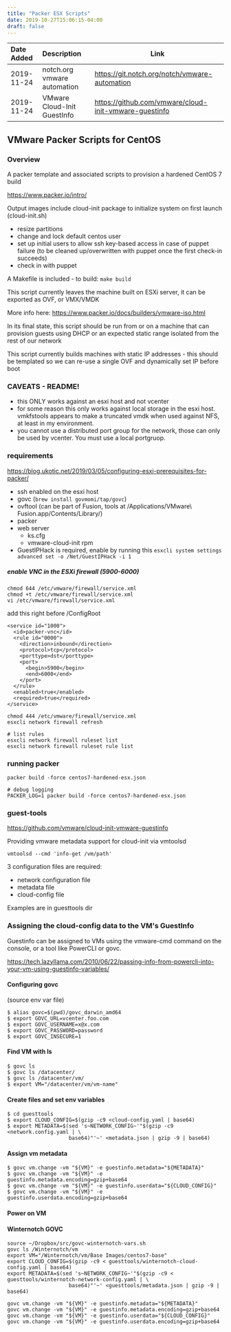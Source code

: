 ```yaml
---
title: "Packer ESX Scripts"
date: 2019-10-27T15:06:15-04:00
draft: false
---
```



|Date Added|Description|Link|
|:---|:---|---|
|2019-11-24| notch.org vmware automation | https://git.notch.org/notch/vmware-automation |
|2019-11-24| VMware Cloud-Init GuestInfo | https://github.com/vmware/cloud-init-vmware-guestinfo | 

## VMware Packer Scripts for CentOS


### Overview 

A packer template and associated scripts to provision a hardened CentOS 7 build

https://www.packer.io/intro/

Output images include cloud-init package to initialize system on first launch (cloud-init.sh)
  - resize partitions
  - change and lock default centos user
  - set up initial users to allow ssh key-based access in case of puppet failure (to be cleaned up/overwritten with puppet once the first check-in succeeds)
  - check in with puppet

A Makefile is included - to build: `make build`

This script currently leaves the machine built on ESXi server, it can be exported as OVF, or VMX/VMDK

More info here: https://www.packer.io/docs/builders/vmware-iso.html

In its final state, this script should be run from or on a machine that can provision guests using DHCP or an expected static range isolated from the rest of our network

This script currently builds machines with static IP addresses - this should be templated so we can re-use a single OVF and dynamically set IP before boot

### CAVEATS - README! 
- this ONLY works against an esxi host and not vcenter
- for some reason this only works against local storage in the esxi host. vmkfstools appears to make a truncated vmdk when used against NFS, at least in my environment.
- you cannot use a distributed port group for the network, those can only be used by vcenter. You must use a local portgruop.

### requirements
https://blog.ukotic.net/2019/03/05/configuring-esxi-prerequisites-for-packer/

- ssh enabled on the esxi host
- govc (`brew install govmomi/tap/govc`)
- ovftool (can be part of Fusion, tools at /Applications/VMware\ Fusion.app/Contents/Library/)
- packer 
- web server
    - ks.cfg
    - vmware-cloud-init rpm
- GuestIPHack is required, enable by running this
`esxcli system settings advanced set -o /Net/GuestIPHack -i 1`

##### enable VNC  in the ESXi firewall (5900-6000)
```
chmod 644 /etc/vmware/firewall/service.xml
chmod +t /etc/vmware/firewall/service.xml
vi /etc/vmware/firewall/service.xml
```

add this right before /ConfigRoot
```
<service id="1000">
  <id>packer-vnc</id>
  <rule id="0000">
    <direction>inbound</direction>
    <protocol>tcp</protocol>
    <porttype>dst</porttype>
    <port>
      <begin>5900</begin>
      <end>6000</end>
    </port>
  </rule>
  <enabled>true</enabled>
  <required>true</required>
</service>
```

```
chmod 444 /etc/vmware/firewall/service.xml
esxcli network firewall refresh

# list rules
esxcli network firewall ruleset list
esxcli network firewall ruleset rule list

```


### running packer

```
packer build -force centos7-hardened-esx.json

# debug logging
PACKER_LOG=1 packer build -force centos7-hardened-esx.json
```


### guest-tools

https://github.com/vmware/cloud-init-vmware-guestinfo

Providing vmware metadata support for cloud-init via vmtoolsd

```
vmtoolsd --cmd 'info-get /vm/path'
```

3 configuration files are required:

- network configuration file
- metadata file
- cloud-config file

Examples are in guesttools dir


### Assigning the cloud-config data to the VM's GuestInfo

Guestinfo can be assigned to VMs using the vmware-cmd command on the console, or a tool like PowerCLI or govc.

https://tech.lazyllama.com/2010/06/22/passing-info-from-powercli-into-your-vm-using-guestinfo-variables/


#### Configuring govc
(source env var file)

```
$ alias govc=$(pwd)/govc_darwin_amd64
$ export GOVC_URL=vcenter.foo.com
$ export GOVC_USERNAME=x@x.com
$ export GOVC_PASSWORD=password
$ export GOVC_INSECURE=1
```

#### Find VM with ls
```
$ govc ls
$ govc ls /datacenter/
$ govc ls /datacenter/vm/
$ export VM="/datacenter/vm/vm-name"
```

#### Create files and set env variables
```
$ cd guesttools
$ export CLOUD_CONFIG=$(gzip -c9 <cloud-config.yaml | base64)
$ export METADATA=$(sed 's~NETWORK_CONFIG~'"$(gzip -c9 <network.config.yaml | \
                    base64)"'~' <metadata.json | gzip -9 | base64)
```

#### Assign vm metadata
```
$ govc vm.change -vm "${VM}" -e guestinfo.metadata="${METADATA}"
$ govc vm.change -vm "${VM}" -e guestinfo.metadata.encoding=gzip+base64
$ govc vm.change -vm "${VM}" -e guestinfo.userdata="${CLOUD_CONFIG}"
$ govc vm.change -vm "${VM}" -e guestinfo.userdata.encoding=gzip+base64
```

#### Power on VM


#### Winternotch GOVC 
```
source ~/Dropbox/src/govc-winternotch-vars.sh
govc ls /Winternotch/vm
export VM="/Winternotch/vm/Base Images/centos7-base"
export CLOUD_CONFIG=$(gzip -c9 < guesttools/winternotch-cloud-config.yaml | base64)
export METADATA=$(sed 's~NETWORK_CONFIG~'"$(gzip -c9 < guesttools/winternotch-network-config.yaml | \
                    base64)"'~' <guesttools/metadata.json | gzip -9 | base64)
                    
govc vm.change -vm "${VM}" -e guestinfo.metadata="${METADATA}"
govc vm.change -vm "${VM}" -e guestinfo.metadata.encoding=gzip+base64
govc vm.change -vm "${VM}" -e guestinfo.userdata="${CLOUD_CONFIG}"
govc vm.change -vm "${VM}" -e guestinfo.userdata.encoding=gzip+base64
```